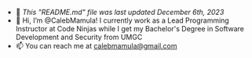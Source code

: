 - 📆 *This "README.md" file was last updated December 6th, 2023*
- 👋 Hi, I’m @CalebMamula! I currently work as a Lead Programming Instructor at Code Ninjas while I get my Bachelor's Degree in Software Development and Security from UMGC
- 📫 You can reach me at calebmamula@gmail.com


